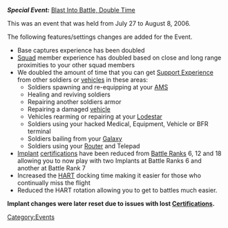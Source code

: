 **_Special Event:_** [Blast Into Battle, Double
Time](/Blast_Into_Battle,_Double_Time "wikilink")

This was an event that was held from July 27 to August 8, 2006.

The following features/settings changes are added for the Event.

- Base captures experience has been doubled
- [Squad](/Squad "wikilink") member experience has doubled based on
  close and long range proximities to your other squad members
- We doubled the amount of time that you can get [Support
  Experience](/Support_Experience_Points "wikilink") from other
  soldiers or [vehicles](/vehicle "wikilink") in these areas:
  - Soldiers spawning and re-equipping at your
    [AMS](/Advanced_Mobile_Station "wikilink")
  - Healing and reviving soldiers
  - Repairing another soldiers armor
  - Repairing a damaged [vehicle](/vehicle "wikilink")
  - Vehicles rearming or repairing at your
    [Lodestar](/Lodestar "wikilink")
  - Soldiers using your hacked Medical, Equipment, Vehicle or BFR
    terminal
  - Soldiers bailing from your [Galaxy](/Galaxy "wikilink")
  - Soldiers using your [Router](/Router "wikilink") and Telepad
- [Implant](/Implant "wikilink")
  [certifications](/certification "wikilink") have been reduced from
  [Battle Ranks](/Battle_Rank "wikilink") 6, 12 and 18 allowing you to
  now play with two Implants at Battle Ranks 6 and another at Battle
  Rank 7
- Increased the [HART](/HART "wikilink") docking time making it easier
  for those who continually miss the flight
- Reduced the HART rotation allowing you to get to battles much
  easier.

**Implant changes were later reset due to issues with lost
[Certifications](/Certification "wikilink").**

[Category:Events](/Category:Events "wikilink")
